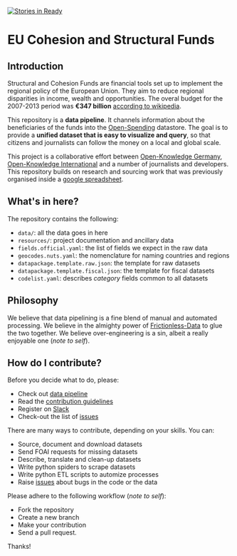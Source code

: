[![Stories in Ready](https://badge.waffle.io/os-data/eu-structural-funds.png?label=ready&title=Ready)](https://waffle.io/os-data/eu-structural-funds)
# EU Cohesion and Structural Funds 

## Introduction

Structural and Cohesion Funds are financial tools set up to implement the regional policy of the European Union. They aim to reduce regional disparities in income, wealth and opportunities. The overal budget for the 2007-2013 period was __€347 billion__ [according to wikipedia](https://en.wikipedia.org/wiki/Structural_Funds_and_Cohesion_Fund).

This repository is a __data pipeline__. It channels information about the beneficiaries of the funds into the [Open-Spending](http:next.openspending.org) datastore. The goal is to provide a __unified dataset that is easy to visualize and query__, so that citizens and journalists can follow the money on a local and global scale. 

This project is a collaborative effort between [Open-Knowledge Germany](https://www.okfn.de/en/), [Open-Knowledge International](http://okfn.org/) and a number of journalists and developers. This repository builds on research and sourcing work that was previously organised inside a [google spreadsheet](https://docs.google.com/spreadsheets/d/1RkC_YuWWlhGxyDRc-bpD_zaWAXK78GpPr8nfPesQfSY/edit?pref=2&pli=1#gid=0). 

##  What's in here?

The repository contains the following:

- `data/`: all the data goes in here
- `resources/`: project documentation and ancillary data
- `fields.official.yaml`: the list of fields we expect in the raw data
- `geocodes.nuts.yaml`: the nomenclature for naming countries and regions
- `datapackage.template.raw.json`: the template for raw datasets
- `datapackage.template.fiscal.json`: the template for fiscal datasets
- `codelist.yaml`: describes *category* fields common to all datasets

## Philosophy

We believe that data pipelining is a fine blend of manual and automated processing. We believe in the almighty power of [Frictionless-Data](http://www.frictionlessdata.io/) to glue the two together. We believe over-engineering is a sin, albeit a really enjoyable one (*note to self*). 

## How do I contribute?

Before you decide what to do, please:

- Check out [data pipeline](https://github.com/os-data/eu-structural-funds/wiki)
- Read the [contribution guidelines](https://github.com/os-data/eu-structural-funds/wiki/Contribution-guidelines)
- Register on [Slack](https://followthesubsidies.slack.com)
- Check-out the list of [issues](https://github.com/os-data/eu-structural-funds/issues)

There are many ways to contribute, depending on your skills. You can:

- Source, document and download datasets
- Send FOAI requests for missing datasets
- Describe, translate and clean-up datasets
- Write python spiders to scrape datasets
- Write python ETL scripts to automize processes
- Raise [issues](https://github.com/os-data/eu-structural-funds/issues) about bugs in the code or the data

Please adhere to the following workflow (*note to self*):

- Fork the repository
- Create a new branch
- Make your contribution
- Send a pull request. 

Thanks!
